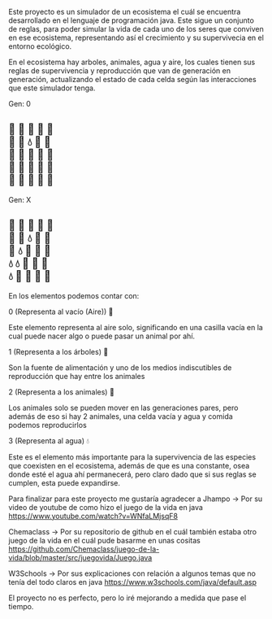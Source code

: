 Este proyecto es un simulador de un ecosistema el cuál se encuentra desarrollado en el lenguaje de programación java.
Este sigue un conjunto de reglas, para poder simular la vida de cada uno de los seres que conviven en ese ecosistema, representando así 
el crecimiento y su supervivecia en el entorno ecológico.

En el ecosistema hay arboles, animales, agua y aire, los cuales tienen sus reglas de supervivencia y reproducción
que van de generación en generación, actualizando el estado de cada celda según las interacciones que este simulador tenga.

Gen: 0

💨  💨  💨  🌳  💨  
💨  💨  💧  🐑  💨  
💨  💨  🌳  🌳  💨  
💨  💨  🐑  🐑  💨  
💨  💨  💨  💨  💨
--------------------
Gen: X

💨  💨  🐑  🐑  🌳  
💨  💨  💧  🐑  🌳  
💨  💧  🐑  🐑  🌳  
💧  💧  🐑  🐑  🌳  
💧  🐑  🐑  🌳  💨
--------------------

En los elementos podemos contar con:

0 (Representa al vacío (Aire)) 💨

Este elemento representa al aire solo, significando en una casilla vacía en la cual puede nacer algo o puede pasar un animal por ahí.

1 (Representa a los árboles) 🌳

Son la fuente de alimentación y uno de los medios indiscutibles de reproducción que hay entre los animales

2 (Representa a los animales) 🐑

Los animales solo se pueden mover en las generaciones pares, pero además de eso si hay 2 animales, una celda vacía y agua y comida podemos reproducirlos

3 (Representa al agua) 💧

Este es el elemento más importante para la supervivencia de las especies que coexisten en el ecosistema, además de que es
una constante, osea donde esté el agua ahí permanecerá, pero claro dado que si sus reglas se cumplen, esta puede expandirse.


Para finalizar para este proyecto me gustaría agradecer a 
Jhampo -> Por su video de youtube de como hizo el juego de la vida en java
https://www.youtube.com/watch?v=WNfaLMjsqF8

Chemaclass -> Por su repositorio de github en el cuál también estaba otro juego de la vida en el cuál pude basarme en unas cositas
https://github.com/Chemaclass/juego-de-la-vida/blob/master/src/juegovida/Juego.java

W3Schools -> Por sus explicaciones con relación a algunos temas que no tenía del todo claros en java
https://www.w3schools.com/java/default.asp

El proyecto no es perfecto, pero lo iré mejorando a medida que pase el tiempo.
